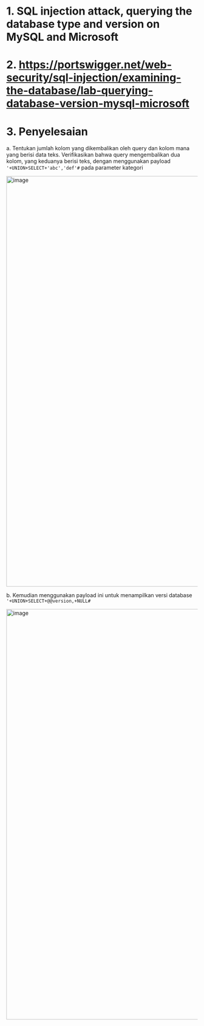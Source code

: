 # 1. SQL injection attack, querying the database type and version on MySQL and Microsoft

# 2. https://portswigger.net/web-security/sql-injection/examining-the-database/lab-querying-database-version-mysql-microsoft

# 3. Penyelesaian

a. Tentukan jumlah kolom yang dikembalikan oleh query dan kolom mana yang berisi data teks.
Verifikasikan bahwa query mengembalikan dua kolom, yang keduanya berisi teks, dengan menggunakan payload ```'+UNION+SELECT+'abc','def'#``` pada parameter kategori

<img width="1920" height="1080" alt="image" src="https://github.com/user-attachments/assets/279b22e7-585c-427f-b8ee-ab2afa4b1d10" />

b. Kemudian menggunakan payload ini untuk menampilkan versi database ```'+UNION+SELECT+@@version,+NULL#```

<img width="1920" height="1080" alt="image" src="https://github.com/user-attachments/assets/84a3e4f5-3a39-4499-b4ae-d6c149d7c209" />
